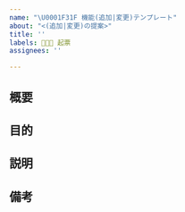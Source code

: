 ```yaml
---
name: "\U0001F31F 機能(追加|変更)テンプレート"
about: "<(追加|変更)の提案>"
title: ''
labels: 👩🏻‍💼 起票
assignees: ''

---
```


## 概要

## 目的

## 説明

## 備考
